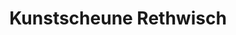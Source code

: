---
title: "Kunstscheune Rethwisch"
url: /boergerende-rethwisch/kunstscheune-rethwisch/
shop: Farben
---